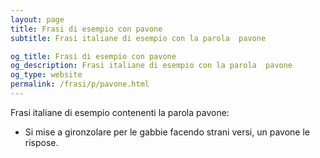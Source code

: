 ```yaml
---
layout: page
title: Frasi di esempio con pavone 
subtitle: Frasi italiane di esempio con la parola  pavone

og_title: Frasi di esempio con pavone 
og_description: Frasi italiane di esempio con la parola  pavone
og_type: website
permalink: /frasi/p/pavone.html
---
```


Frasi italiane di esempio contenenti la parola pavone:


- Si mise a gironzolare per le gabbie facendo strani versi, un pavone le rispose.

